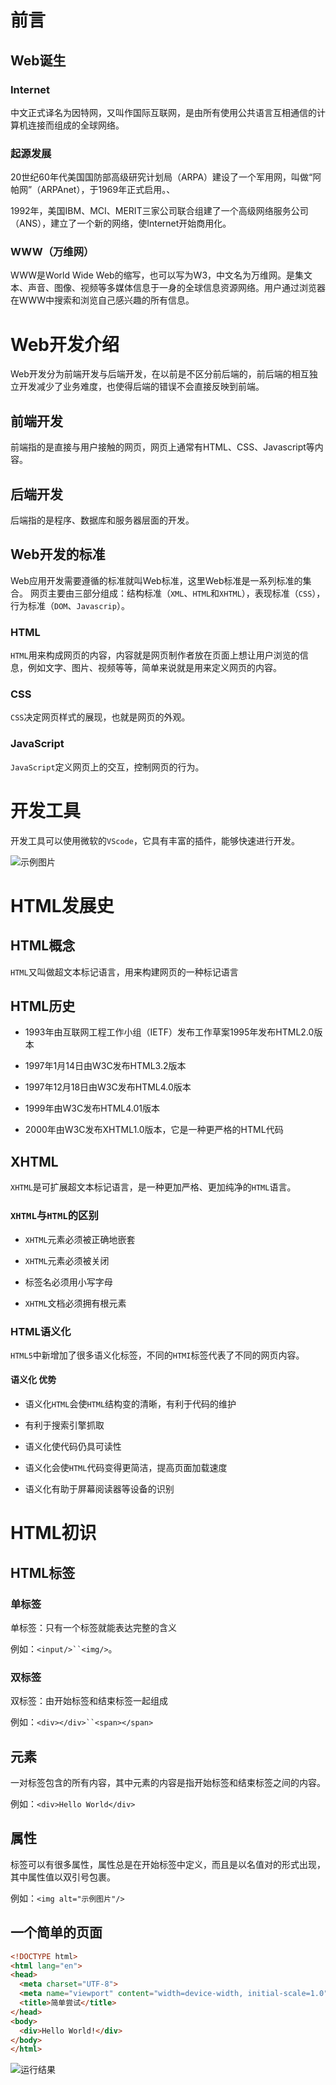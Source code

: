 # 前言

## Web诞生

### Internet

中文正式译名为因特网，又叫作国际互联网，是由所有使用公共语言互相通信的计算机连接而组成的全球网络。

### 起源发展

20世纪60年代美国国防部高级研究计划局（ARPA）建设了一个军用网，叫做“阿帕网”（ARPAnet），于1969年正式启用。、

1992年，美国IBM、MCI、MERIT三家公司联合组建了一个高级网络服务公司（ANS），建立了一个新的网络，使Internet开始商用化。

### WWW（万维网）

WWW是World Wide Web的缩写，也可以写为W3，中文名为万维网。是集文本、声音、图像、视频等多媒体信息于一身的全球信息资源网络。用户通过浏览器在WWW中搜索和浏览自己感兴趣的所有信息。

# Web开发介绍

Web开发分为前端开发与后端开发，在以前是不区分前后端的，前后端的相互独立开发减少了业务难度，也使得后端的错误不会直接反映到前端。

## 前端开发

前端指的是直接与用户接触的网页，网页上通常有HTML、CSS、Javascript等内容。

## 后端开发

后端指的是程序、数据库和服务器层面的开发。

## Web开发的标准

Web应用开发需要遵循的标准就叫Web标准，这里Web标准是一系列标准的集合。
网页主要由三部分组成：结构标准（`XML`、`HTML`和`XHTML`），表现标准（`CSS`），行为标准（`DOM`、`Javascrip`）。

### HTML

`HTML`用来构成网页的内容，内容就是网页制作者放在页面上想让用户浏览的信息，例如文字、图片、视频等等，简单来说就是用来定义网页的内容。

### CSS

`CSS`决定网页样式的展现，也就是网页的外观。

### JavaScript

`JavaScript`定义网页上的交互，控制网页的行为。

# 开发工具

开发工具可以使用微软的`VScode`，它具有丰富的插件，能够快速进行开发。

![示例图片](./img/1.png)

# HTML发展史

## HTML概念

`HTML`又叫做超文本标记语言，用来构建网页的一种标记语言

## HTML历史

* 1993年由互联网工程工作小组（IETF）发布工作草案1995年发布HTML2.0版本

* 1997年1月14日由W3C发布HTML3.2版本

* 1997年12月18日由W3C发布HTML4.0版本

* 1999年由W3C发布HTML4.01版本

* 2000年由W3C发布XHTML1.0版本，它是一种更严格的HTML代码

## XHTML

`XHTML`是可扩展超文本标记语言，是一种更加严格、更加纯净的`HTML`语言。

### `XHTML`与`HTML`的区别

* `XHTML`元素必须被正确地嵌套

* `XHTML`元素必须被关闭

* 标签名必须用小写字母

* `XHTML`文档必须拥有根元素

### HTML语义化

`HTML5`中新增加了很多语义化标签，不同的`HTMI`标签代表了不同的网页内容。

#### 语义化 优势

* 语义化`HTML`会使`HTML`结构变的清晰，有利于代码的维护

* 有利于搜索引擎抓取

* 语义化使代码仍具可读性

* 语义化会使`HTML`代码变得更简洁，提高页面加载速度

* 语义化有助于屏幕阅读器等设备的识别

# HTML初识

## HTML标签

### 单标签

单标签：只有一个标签就能表达完整的含义

例如：`<input/>``<img/>`。

### 双标签

双标签：由开始标签和结束标签一起组成

例如：`<div></div>``<span></span>`

## 元素

一对标签包含的所有内容，其中元素的内容是指开始标签和结束标签之间的内容。

例如：`<div>Hello World</div>`

## 属性

标签可以有很多属性，属性总是在开始标签中定义，而且是以名值对的形式出现，其中属性值以双引号包裹。

例如：`<img alt="示例图片"/>`

## 一个简单的页面

```html
<!DOCTYPE html>
<html lang="en">
<head>
  <meta charset="UTF-8">
  <meta name="viewport" content="width=device-width, initial-scale=1.0">
  <title>简单尝试</title>
</head>
<body>
  <div>Hello World!</div>
</body>
</html>
```

![运行结果](./img/2.png)